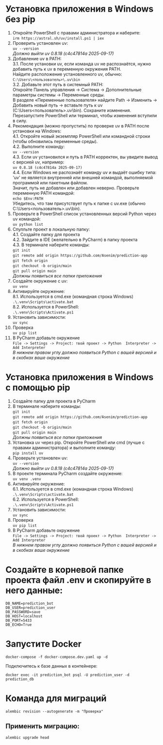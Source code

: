 # Установка приложения в Windows без pip

1. Откройте PowerShell с правами администратора и наберите:  
   `irm https://astral.sh/uv/install.ps1 | iex`  
2. Проверить установлен uv:  
   `uv --version`  
   _Должно выйти uv 0.8.18 (c4c47814a 2025-09-17)_  
3. Добавление uv в PATH:  
3.1. После установки uv, если команда uv не распознаётся, нужно добавить путь к uv в переменную окружения PATH.  
Найдите расположение установленного uv, обычно:  
`C:\Users\<пользователь>\.uv\bin`  
3.2. Добавьте этот путь в системный PATH:  
Откройте Панель управления → Система → Дополнительные параметры системы → Переменные среды.  
В разделе «Переменные пользователя» найдите Path → Изменить → Добавить новый путь -> вставьте путь к uv  
(C:\Users\<пользователь>\.uv\bin). Сохраните изменения.  
Перезапустите PowerShell или терминал, чтобы изменения вступили в силу.
4. Рекомендация (можно пропустить) по проверке uv в PATH после установки на Windows:  
4.1. Откройте новый экземпляр PowerShell или командной строки (чтобы обновились переменные среды).  
4.2. Выполните команду:  
`uv --version`  
4.3. Если uv установился и путь в PATH корректен, вы увидите вывод с версией uv, например:  
`uv 0.8.18 (c4c47814a 2025-09-17)`  
4.4. Если Windows не распознаёт команду uv и выдаёт ошибку типа:  
'uv' не является внутренней или внешней командой, выполняемой программой или пакетным файлом.  
Значит, путь не добавлен или добавлен неверно. Проверьте переменную PATH командой:  
`echo $Env:PATH`  
Убедитесь, что там присутствует путь к папке с uv.exe (обычно C:\Users\<пользователь>\.uv\bin).
5. Проверьте в PowerShell список установленных версий Python через uv командой:  
   `uv python list`  
6. Спулльте проект в локальную папку:  
   4.1. Создайте папку для проекта  
   4.2. Зайдите в IDE (желательно в PyCharm) в папку проекта  
   4.3. В терминале наберите команды:  
   `git init`  
   `git remote add origin https://github.com/Asenim/prediction-app`  
   `git fetch origin`  
   `git checkout -b origin/main`  
   `git pull origin main`  
   _Должны появиться все папки приложения_  
7. Создайте окружение с uv:  
   `uv venv`  
8. Активируйте окружение:  
8.1. Используется в cmd.exe (командная строка Windows)  
`.\.venv\Scripts\activate.bat`  
8.2. Используется в PowerShell:  
`.\.venv\Scripts\Activate.ps1`
9. Установить зависимости:  
   `uv sync`  
10. Проверка  
    `uv pip list`  
11. В PyCharm добавьте окружение  
    `File -> Settings -> Project: твой проект -> Python  Interpreter -> Add Interpreter`  
    _В нижнем правом углу должно появиться Python c вашей версией и в скобках ваше окружение_  

# Установка приложения в Windows с помощью pip  

1. Создайте папку для проекта в PyCharm
2. В терминале наберите команды:  
   `git init`  
   `git remote add origin https://github.com/Asenim/prediction-app`  
   `git fetch origin`  
   `git checkout -b origin/main`  
   `git pull origin main`  
   _Должны появиться все папки приложения_
3. Установка uv через pip. Откройте PowerShell или cmd (лучше с правами администратора) и выполните команду:    
   `pip install uv`
4. Проверьте установлен uv:  
   `uv --version`  
   _Должно выйти uv 0.8.18 (c4c47814a 2025-09-17)_
5. В проекте терминала PyCharm создайте окружение:  
   `uv venv .venv`
6. Активируйте окружение:  
6.1. Используется в cmd.exe (командная строка Windows)  
`.\.venv\Scripts\activate.bat`  
6.2. Используется в PowerShell:  
`.\.venv\Scripts\Activate.ps1`
7. Установить зависимости:  
   `uv sync`
8. Проверка  
   `uv pip list`
9. В PyCharm добавьте окружение  
   `File -> Settings -> Project: твой проект -> Python  Interpreter -> Add Interpreter`  
   _В нижнем правом углу должно появиться Python c вашей версией и в скобках ваше окружение_  

# Создайте в корневой папке проекта файл .env и скопируйте в него данные:  

`DB_NAME=prediction_bot`  
`DB_USER=prediction_user`  
`DB_PASSWORD=save`  
`DB_HOST=localhost`  
`DB_PORT=5433`  
`DB_ECHO=True`  
 
# Запустите Docker  

`docker-compose -f docker-compose.dev.yaml up -d`  

Подключитесь к базе данных в контейнере:  

`docker exec -it prediction_bot psql -U prediction_user -d prediction_db`  

# Команда для миграций  

`alembic revision --autogenerate -m "Проверка"`  

## Применить миграцию:  

`alembic upgrade head`  
